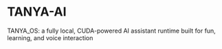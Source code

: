 # TANYA-AI
TANYA_OS: a fully local, CUDA-powered AI assistant runtime built for fun, learning, and voice interaction
